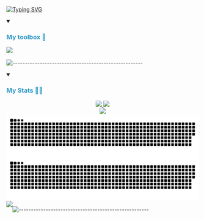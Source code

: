 [![Typing SVG](https://readme-typing-svg.herokuapp.com?font=Fira+Code&duration=3000&pause=1500&color=2B96C5&width=600&lines=Hi+%F0%9F%91%8B;My+name+is+Jacob+Hotz+%F0%9F%99%83;I+am+a+computer+scientist+for+The+Patribots+%F0%9F%92%BB;I+am+currently+learning+Python+and+Java+%E2%98%95)](https://git.io/typing-svg)
<details open>
  <summary><h3 style="color:#2B96C5FF;">My toolbox 🧰</h3></summary>
<a href="https://skills.thijs.gg" align="center">
<img src="https://skills.thijs.gg/icons?i=java,py,js,html,md,nodejs,react,unity,css" /></a>
</details>

![-----------------------------------------------------](https://raw.githubusercontent.com/andreasbm/readme/master/assets/lines/rainbow.png)

<details open>
  <summary><h3 style="color:#2B96C5FF;">My Stats 👨‍💻</h3></summary>
<p align="center">
    <!-- GitHub Stats -->
<a href="https://github.com/anuraghazra/github-readme-stats">
    <img src="https://github-readme-stats.vercel.app/api?username=Jacob1010-h&show_icons=true&theme=algolia&border_color=0abfff" width="49%"/>
    <img src="https://streak-stats.demolab.com?user=Jacob1010-h&theme=algolia&mode=weekly&border=0abfff" width="49%"/>
    <br>
    <img src="https://github-readme-stats.vercel.app/api/top-langs/?username=Jacob1010-h&theme=algolia&border_color=0abfff&layout=compact" width="33%"/>
    <img src="https://raw.githubusercontent.com/Jacob1010-h/Jacob1010-h/output/github-contribution-grid-snake-dark.svg#gh-dark-mode-only" />
    <img src="https://raw.githubusercontent.com/Jacob1010-h/Jacob1010-h/output/github-contribution-grid-snake.svg#gh-light-mode-only" />
    <img src="https://komarev.com/ghpvc/?username=jacob1010-h&logo=GitHub&label=Profile%20views&color=70a4fc&logoColor=white&style=flat" align="left"/>

</a>
</p>
</details>

![-----------------------------------------------------](https://raw.githubusercontent.com/andreasbm/readme/master/assets/lines/rainbow.png)